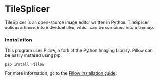 # TileSplicer

TileSplicer is an open-source image editor written in Python. TileSplicer splices a tileset into individual tiles, which can be combined into a tilemap.

### Installation

This program uses Pillow, a fork of the Python Imaging Library. Pillow can be easily installed using pip:

`pip install Pillow`

For more information, go to the [Pillow installation guide](https://pillow.readthedocs.io/en/latest/installation.html).

